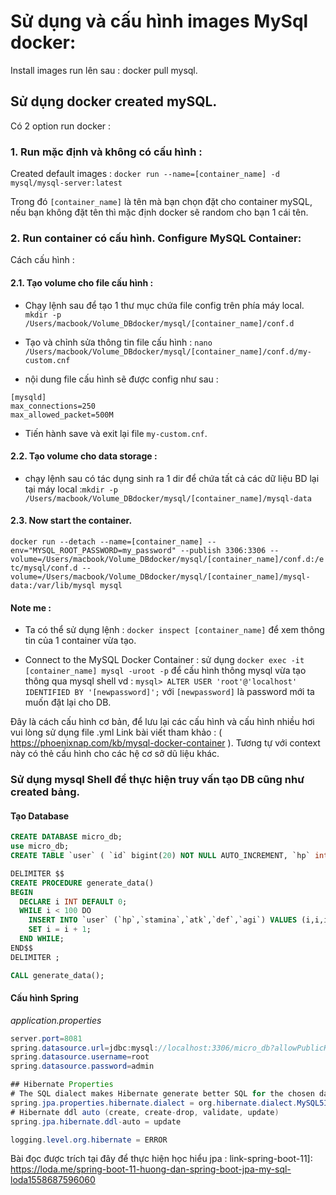 # Sử dụng và cấu hình images MySql docker:

Install images run lên sau : docker pull mysql.

## Sử dụng docker created mySQL.

Có 2 option run docker :

### 1. Run mặc định và không có cấu hình :

Created default images : `docker run --name=[container_name] -d mysql/mysql-server:latest`

Trong đó `[container_name]` là tên mà bạn chọn đặt cho container mySQL, nếu bạn không đặt tên thì mặc định docker sẽ random cho bạn 1 cái tên.

### 2. Run container có cấu hình. Configure MySQL Container:

Cách cấu hình :

#### 2.1. Tạo volume cho file cấu hình :

- Chạy lệnh sau để tạo 1 thư mục chứa file config trên phía máy local.
  `mkdir -p /Users/macbook/Volume_DBdocker/mysql/[container_name]/conf.d`

- Tạo và chỉnh sửa thông tin file cấu hình :
  `nano /Users/macbook/Volume_DBdocker/mysql/[container_name]/conf.d/my-custom.cnf`

* nội dung file cấu hình sẽ được config như sau :

```
[mysqld]
max_connections=250
max_allowed_packet=500M
```

- Tiến hành save và exit lại file `my-custom.cnf`.

#### 2.2. Tạo volume cho data storage :

- chạy lệnh sau có tác dụng sinh ra 1 dir để chứa tất cả các dữ liệu BD lại tại máy local :`mkdir -p /Users/macbook/Volume_DBdocker/mysql/[container_name]/mysql-data`

#### 2.3. Now start the container.

`docker run --detach --name=[container_name] --env="MYSQL_ROOT_PASSWORD=my_password" --publish 3306:3306 --volume=/Users/macbook/Volume_DBdocker/mysql/[container_name]/conf.d:/etc/mysql/conf.d --volume=/Users/macbook/Volume_DBdocker/mysql/[container_name]/mysql-data:/var/lib/mysql mysql`

#### Note me :

- Ta có thể sử dụng lệnh : `docker inspect [container_name]` để xem thông tin của 1 container vừa tạo.

- Connect to the MySQL Docker Container : sử dụng `docker exec -it [container_name] mysql -uroot -p` để cấu hình thông mysql vừa tạo thông qua mysql shell vd :
  `mysql> ALTER USER 'root'@'localhost' IDENTIFIED BY '[newpassword]';` với `[newpassword]` là password mới ta muốn đặt lại cho DB.

Đây là cách cấu hình cơ bản, để lưu lại các cấu hình và cấu hình nhiều hơi vui lòng sử dụng file .yml
Link bài viết tham khảo : ( https://phoenixnap.com/kb/mysql-docker-container ).
Tương tự với context này có thẻ cấu hình cho các hệ cơ sở dũ liệu khác.

### Sử dụng mysql Shell để thực hiện truy vấn tạo DB cũng như created bảng.

#### Tạo Database

```sql
CREATE DATABASE micro_db;
use micro_db;
CREATE TABLE `user` ( `id` bigint(20) NOT NULL AUTO_INCREMENT, `hp` int NULL DEFAULT NULL, `stamina` int DEFAULT NULL, `atk`int DEFAULT NULL, `def`int DEFAULT NULL, `agi`int DEFAULT NULL, PRIMARY KEY (`id`));

DELIMITER $$
CREATE PROCEDURE generate_data()
BEGIN
  DECLARE i INT DEFAULT 0;
  WHILE i < 100 DO
    INSERT INTO `user` (`hp`,`stamina`,`atk`,`def`,`agi`) VALUES (i,i,i,i,i);
    SET i = i + 1;
  END WHILE;
END$$
DELIMITER ;

CALL generate_data();
```

#### Cấu hình Spring

_application.properties_

```java
server.port=8081
spring.datasource.url=jdbc:mysql://localhost:3306/micro_db?allowPublicKeyRetrieval=true&useSSL=false
spring.datasource.username=root
spring.datasource.password=admin

## Hibernate Properties
# The SQL dialect makes Hibernate generate better SQL for the chosen database
spring.jpa.properties.hibernate.dialect = org.hibernate.dialect.MySQL5InnoDBDialect
# Hibernate ddl auto (create, create-drop, validate, update)
spring.jpa.hibernate.ddl-auto = update

logging.level.org.hibernate = ERROR
```

Bài đọc được trích tại đây để thực hiện học hiểu jpa : link-spring-boot-11]: https://loda.me/spring-boot-11-huong-dan-spring-boot-jpa-my-sql-loda1558687596060
